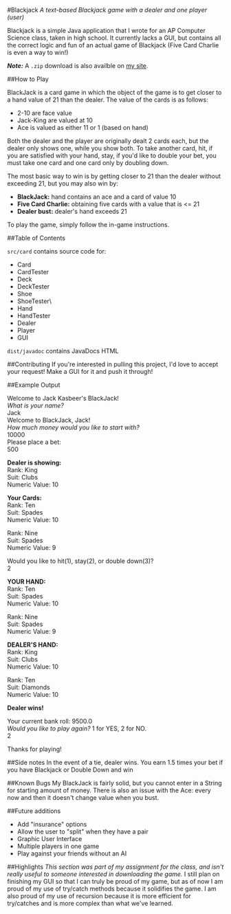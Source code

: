 #Blackjack
*A text-based Blackjack game with a dealer and one player (user)*

Blackjack is a simple Java application that I wrote for an AP Computer Science class, taken in high school.  It currently lacks a GUI, but contains all the correct logic and fun of an actual game of Blackjack (Five Card Charlie is even a way to win!)

***Note:*** A `.zip` download is also availble on [my site](http://jackkasbeer.co).

##How to Play

BlackJack is a card game in which the object of the game is to get closer to a hand value of 21 than the dealer.  The value of the cards is as follows:
- 2-10 are face value
- Jack-King are valued at 10
- Ace is valued as either 11 or 1 (based on hand)

Both the dealer and the player are originally dealt 2 cards each, but the dealer only shows one, while you show both.  To take another card, hit, if you are satisfied with your hand, stay, if you'd like to double your bet, you must take one card and one card only by doubling down.

The most basic way to win is by getting closer to 21 than the dealer without exceeding 21, but you may also win by:
- **BlackJack:** hand contains an ace and a card of value 10
- **Five Card Charlie:** obtaining five cards with a  value that is <= 21
- **Dealer bust:** dealer's hand exceeds 21

To play the game, simply follow the in-game instructions.

##Table of Contents

`src/card` contains source code for:
- Card
- CardTester
- Deck
- DeckTester
- Shoe
- ShoeTester\
- Hand
- HandTester
- Dealer
- Player
- GUI

`dist/javadoc` contains JavaDocs HTML

##Contributing
If you're interested in pulling this project, I'd love to accept your request! Make a GUI for it and push it through!

##Example Output

Welcome to Jack Kasbeer's BlackJack!<br>
*What is your name?*<br>
Jack<br>
Welcome to BlackJack, Jack!<br>
*How much money would you like to start with?*<br>
10000<br>
Please place a bet:<br>
500

**Dealer is showing:**<br>
Rank: King<br>
Suit: Clubs<br>
Numeric Value: 10

**Your Cards:**<br>
Rank: Ten<br>
Suit: Spades<br>
Numeric Value: 10

Rank: Nine<br>
Suit: Spades<br>
Numeric Value: 9<br>

Would you like to hit(1), stay(2), or double down(3)?<br>
2<br>

**YOUR HAND:**<br>
Rank: Ten<br>
Suit: Spades<br>
Numeric Value: 10

Rank: Nine<br>
Suit: Spades<br>
Numeric Value: 9

**DEALER'S HAND:**<br>
Rank: King<br>
Suit: Clubs<br>
Numeric Value: 10

Rank: Ten<br>
Suit: Diamonds<br>
Numeric Value: 10

**Dealer wins!**

Your current bank roll: 9500.0<br>
*Would you like to play again?* 1 for YES, 2 for NO.<br>
2

Thanks for playing!<br>

##Side notes
In the event of a tie, dealer wins.
You earn 1.5 times your bet if you have Blackjack or Double Down and win

##Known Bugs
My BlackJack is fairly solid, but you cannot enter in a String for starting amount of money.
There is also an issue with the Ace: every now and then it doesn't change value when you bust.

##Future additions
- Add "insurance" options
- Allow the user to "split" when they have a pair
- Graphic User Interface
- Multiple players in one game
- Play against your friends without an AI

##Highlights
*This section was part of my assignment for the class, and isn't really useful to someone interested in downloading the game.*
I still plan on finishing my GUI so that I can truly be proud of my game, but as of now I am proud of my use of try/catch methods because it solidifies the game.  I am also proud of my use of recursion because it is more efficient for try/catches and is more complex than what we've learned.
